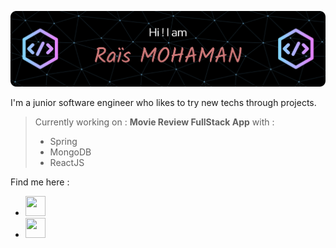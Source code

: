![Header](./github-header-image.png)


I'm a junior software engineer who likes to try new techs through projects.

> Currently working on : **Movie Review FullStack App** with : 
> - Spring
> - MongoDB
> - ReactJS

Find me here :
- [<img height="32" width="32" src="https://cdn.simpleicons.org/linkedin/#0A66C2" />](https://www.linkedin.com/in/rais-mohaman/)
- [<img height="32" width="32" src="https://cdn.simpleicons.org/youtube/#FF0000" />](https://www.youtube.com/@raismohaman6151)

<!--START_SECTION:wakatime-->
<!--END_SECTION:wakatime-->


<!--
**Mhm-Rs/Mhm-Rs** is a ✨ _special_ ✨ repository because its `README.md` (this file) appears on your GitHub profile.

Here are some ideas to get you started:

- 🔭 I’m currently working on ...
- 🌱 I’m currently learning ...
- 👯 I’m looking to collaborate on ...
- 🤔 I’m looking for help with ...
- 💬 Ask me about ...
- 📫 How to reach me: ...
- 😄 Pronouns: ...
- ⚡ Fun fact: ...
-->
